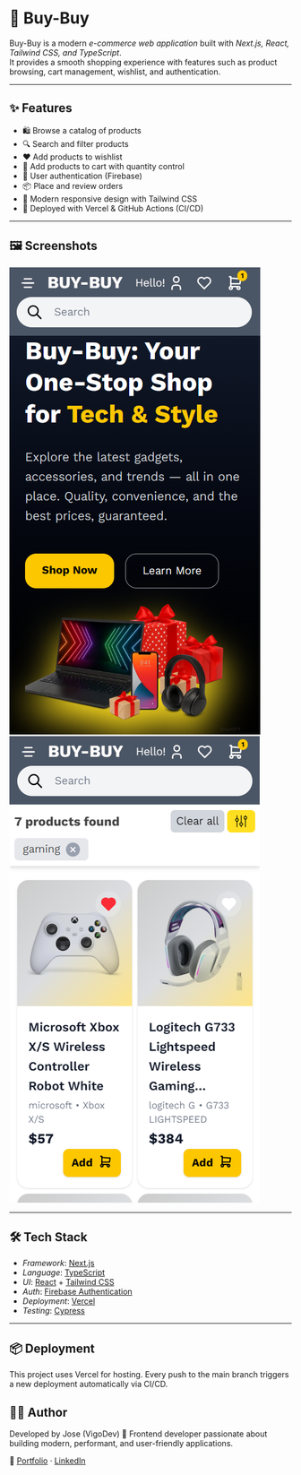 # 🛒 Buy-Buy

Buy-Buy is a modern _e-commerce web application_ built with _Next.js, React, Tailwind CSS, and TypeScript_.  
It provides a smooth shopping experience with features such as product browsing, cart management, wishlist, and authentication.

---

## ✨ Features

- 🛍 Browse a catalog of products
- 🔍 Search and filter products
- ❤ Add products to wishlist
- 🛒 Add products to cart with quantity control
- 👤 User authentication (Firebase)
- 📦 Place and review orders
- 🌙 Modern responsive design with Tailwind CSS
- 🚀 Deployed with Vercel & GitHub Actions (CI/CD)

---

## 🖼 Screenshots

![Homepage Preview](./public/home-page-screenshot.png)  
![Product Page](./public/market-page-screenshot.png)

---

## 🛠 Tech Stack

- _Framework_: [Next.js](https://nextjs.org/)
- _Language_: [TypeScript](https://www.typescriptlang.org/)
- _UI_: [React](https://react.dev/) + [Tailwind CSS](https://tailwindcss.com/)
- _Auth_: [Firebase Authentication](https://firebase.google.com/)
- _Deployment_: [Vercel](https://vercel.com/)
- _Testing_: [Cypress](https://www.cypress.io/)

---

## 📦 Deployment

This project uses Vercel for hosting.
Every push to the main branch triggers a new deployment automatically via CI/CD.

## 👨‍💻 Author

Developed by Jose (VigoDev) 🚀
Frontend developer passionate about building modern, performant, and user-friendly applications.

🔗 [Portfolio](https://josevigodev.github.io/personal-portfolio-web/) · [LinkedIn](https://www.linkedin.com/in/josevigodev/)
